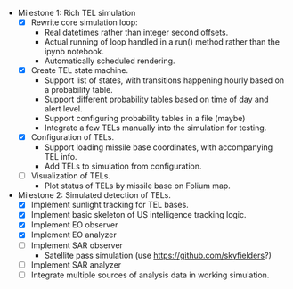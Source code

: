 * Milestone 1: Rich TEL simulation
    - [X] Rewrite core simulation loop:
        - Real datetimes rather than integer second offsets.
        - Actual running of loop handled in a run() method rather than the ipynb notebook.
        - Automatically scheduled rendering.
    - [X] Create TEL state machine.
        - Support list of states, with transitions happening hourly based on a probability table.
        - Support different probability tables based on time of day and alert level.
        - Support configuring probability tables in a file (maybe)
        - Integrate a few TELs manually into the simulation for testing.
    - [X] Configuration of TELs.
        - Support loading missile base coordinates, with accompanying TEL info.
        - Add TELs to simulation from configuration.
    - [ ] Visualization of TELs.
        - Plot status of TELs by missile base on Folium map.

* Milestone 2: Simulated detection of TELs.
    - [X] Implement sunlight tracking for TEL bases.
    - [X] Implement basic skeleton of US intelligence tracking logic.
    - [X] Implement EO observer
    - [X] Implement EO analyzer
    - [ ] Implement SAR observer
        - Satellite pass simulation (use https://github.com/skyfielders?)
    - [ ] Implement SAR analyzer
    - [ ] Integrate multiple sources of analysis data in working simulation.
